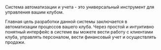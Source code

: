 Система автоматизации и учета - это универсальный инструмент для управления вашим клубом.

Главная цель разработки данной системы заключается в автоматизации процессов вашего клуба. Через простой и интуитивно понятный интерфейс в системе вы можете вести работу с клиентами клуба, управлять персоналом, вести финансовый учет и осуществлять продажи.
